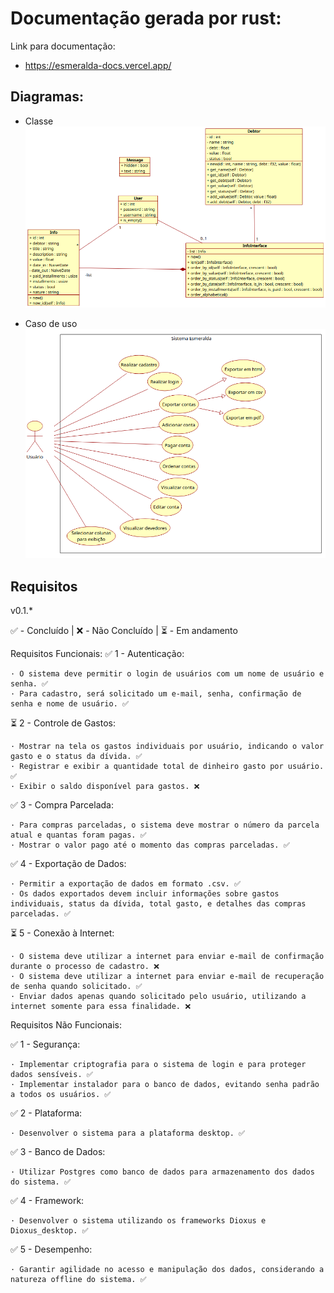 # Documentação gerada por rust:

Link para documentação:
 - https://esmeralda-docs.vercel.app/

## Diagramas:
- Classe
![](class_diagram.png)

- Caso de uso
![](use_case.png)

## Requisitos
v0.1.*

✅ - Concluído |
❌ - Não Concluído |
⏳ - Em andamento

Requisitos Funcionais:
✅ 1 - Autenticação:

    · O sistema deve permitir o login de usuários com um nome de usuário e senha. ✅
    · Para cadastro, será solicitado um e-mail, senha, confirmação de senha e nome de usuário. ✅

⏳ 2 - Controle de Gastos:

    · Mostrar na tela os gastos individuais por usuário, indicando o valor gasto e o status da dívida. ✅
    · Registrar e exibir a quantidade total de dinheiro gasto por usuário. ✅
    · Exibir o saldo disponível para gastos. ❌

✅ 3 - Compra Parcelada:

    · Para compras parceladas, o sistema deve mostrar o número da parcela atual e quantas foram pagas. ✅
    · Mostrar o valor pago até o momento das compras parceladas. ✅

✅ 4 - Exportação de Dados:

    · Permitir a exportação de dados em formato .csv. ✅
    · Os dados exportados devem incluir informações sobre gastos individuais, status da dívida, total gasto, e detalhes das compras parceladas. ✅

⏳ 5 - Conexão à Internet:

    · O sistema deve utilizar a internet para enviar e-mail de confirmação durante o processo de cadastro. ❌
    · O sistema deve utilizar a internet para enviar e-mail de recuperação de senha quando solicitado. ✅
    · Enviar dados apenas quando solicitado pelo usuário, utilizando a internet somente para essa finalidade. ❌

Requisitos Não Funcionais:

✅ 1 - Segurança:

    · Implementar criptografia para o sistema de login e para proteger dados sensíveis. ✅
    · Implementar instalador para o banco de dados, evitando senha padrão a todos os usuários. ✅

✅ 2 - Plataforma:

    · Desenvolver o sistema para a plataforma desktop. ✅

✅ 3 - Banco de Dados:

    · Utilizar Postgres como banco de dados para armazenamento dos dados do sistema. ✅

✅ 4 - Framework:

    · Desenvolver o sistema utilizando os frameworks Dioxus e Dioxus_desktop. ✅

✅ 5 - Desempenho:

    · Garantir agilidade no acesso e manipulação dos dados, considerando a natureza offline do sistema. ✅
